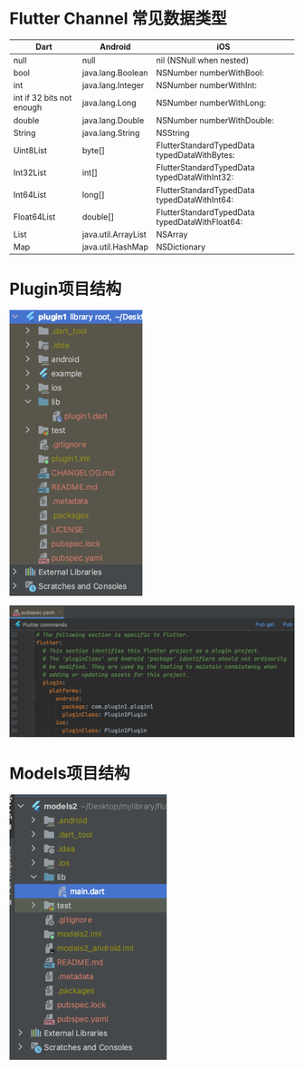 # Flutter Channel 常见数据类型

| Dart                      | Android             | iOS                                            |
| ------------------------- | ------------------- | ---------------------------------------------- |
| null                      | null                | nil (NSNull when nested)                       |
| bool                      | java.lang.Boolean   | NSNumber numberWithBool:                       |
| int                       | java.lang.Integer   | NSNumber numberWithInt:                        |
| int if 32 bits not enough | java.lang.Long      | NSNumber numberWithLong:                       |
| double                    | java.lang.Double    | NSNumber numberWithDouble:                     |
| String                    | java.lang.String    | NSString                                       |
| Uint8List                 | byte[]              | FlutterStandardTypedData typedDataWithBytes:   |
| Int32List                 | int[]               | FlutterStandardTypedData typedDataWithInt32:   |
| Int64List                 | long[]              | FlutterStandardTypedData typedDataWithInt64:   |
| Float64List               | double[]            | FlutterStandardTypedData typedDataWithFloat64: |
| List                      | java.util.ArrayList | NSArray                                        |
| Map                       | java.util.HashMap   | NSDictionary                                   |

# Plugin项目结构

![](./assets/2022-02-21-18-28-07-image.png)

![](./assets/2022-02-21-18-58-46-image.png)

# Models项目结构

![](./assets/2022-02-21-18-28-25-image.png)
